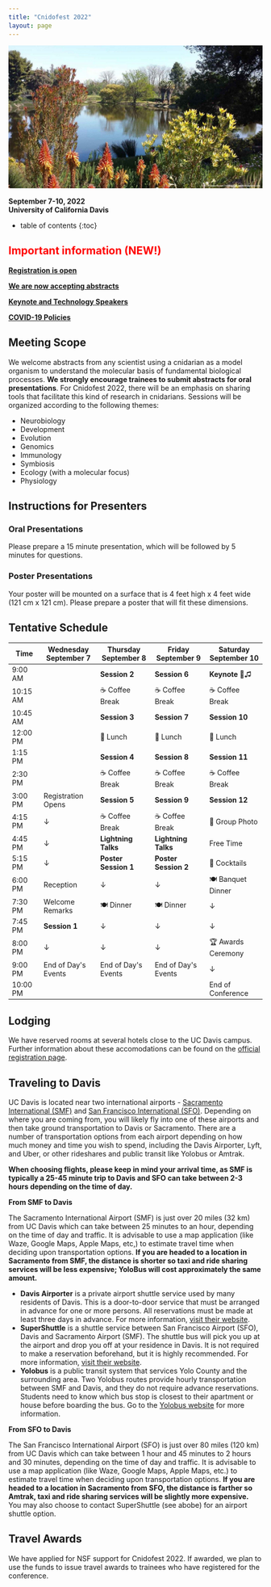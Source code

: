 ```yaml
---
title: "Cnidofest 2022"
layout: page
---
```

<img src="/assets/images/ucdavis-arboretum-1.jpg" alt="UC Davis Arboretum" width=600/>

**September 7-10, 2022**  
**University of California Davis**  

- table of contents
{:toc}

## <span style= "color:red">Important information (NEW!)</span>

**[Registration is open](/cnidofest-2022/registration)**

**[We are now accepting abstracts](/cnidofest-2022/abstract)**

**[Keynote and Technology Speakers](/cnidofest-2022/confirmed-speakers)**

**[COVID-19 Policies](/cnidofest-2022/covid)**




## Meeting Scope

We welcome abstracts from any scientist using a cnidarian as a model organism to understand the molecular basis of fundamental biological processes. **We strongly encourage trainees to submit abstracts for oral presentations**. For Cnidofest 2022, there will be an emphasis on sharing tools that facilitate this kind of research in cnidarians. Sessions will be organized according to the following themes: 

* Neurobiology
* Development
* Evolution
* Genomics
* Immunology
* Symbiosis
* Ecology (with a molecular focus)
* Physiology


## Instructions for Presenters

### Oral Presentations
Please prepare a 15 minute presentation, which will be followed by 5 minutes for questions.

### Poster Presentations
Your poster will be mounted on a surface that is 4 feet high x 4 feet wide (121 cm x 121 cm). Please prepare a poster that will fit these dimensions. 




## Tentative Schedule

| Time     | Wednesday <br> September 7| Thursday<br> September 8| Friday<br> September 9| Saturday<br>September 10|
|----------|----------------------|-----------------------|-----------------------|-----------------------|
| 9:00 AM  |                      | **Session 2**    | **Session 6**  | **Keynote** 🔑♫ |
| 10:15 AM |                      | ☕️ Coffee Break        | ☕️ Coffee Break        | ☕️ Coffee Break        |
| 10:45 AM |                      | **Session 3**    | **Session 7**     | **Session 10**     |
| 12:00 PM |                      | 🥪 Lunch              | 🥪 Lunch               | 🥪 Lunch              |
| 1:15 PM  |                      | **Session 4**  | **Session 8**   | **Session 11**   |
| 2:30 PM  |                      | ☕️ Coffee Break        | ☕️ Coffee Break        | ☕️ Coffee Break        |
| 3:00 PM  | Registration Opens   | **Session 5**  | **Session 9**   | **Session 12**   |
| 4:15 PM  | ↓                     | ☕️ Coffee Break        | ☕️ Coffee Break        | 📸 Group Photo           |
| 4:45 PM  | ↓                     | **Lightning Talks** | **Lightning Talks** | Free Time |
| 5:15 PM  | ↓                     | **Poster Session 1**  | **Poster Session 2**  | 🍹  Cocktails          |
| 6:00 PM  |  Reception           |  ↓                     | ↓                     | 🍽 Banquet Dinner        |
| 7:30 PM  |  Welcome Remarks     | 🍽 Dinner                | 🍽 Dinner                | ↓      |
| 7:45 PM  | **Session 1** | ↓                      |         ↓             | ↓ |
| 8:00 PM  | ↓                          |  ↓                     | ↓                      | 🏆 Awards Ceremony |
| 9:00 PM  | End of Day's Events  | End of Day's Events   |End of Day's Events    |   ↓                   |
|10:00 PM  |                      |                       |                       | End of Conference     |



## Lodging

We have reserved rooms at several hotels close to the UC Davis campus. Further information about these accomodations can be found on the <a href="https://ces-apps.ucdavis.edu/confreg/index.cfm?confid=1201&webid=5869." target="_blank">official registration page</a>.

## Traveling to Davis

UC Davis is located near two international airports - [Sacramento International (SMF)](http://www.sacramento.aero/smf/) and [San Francisco International (SFO)](http://www.flysfo.com/). Depending on where you are coming from, you will likely fly into one of these airports and then take ground transportation to Davis or Sacramento. There are a number of transportation options from each airport depending on how much money and time you wish to spend, including the Davis Airporter, Lyft, and Uber, or other rideshares and public transit like Yolobus or Amtrak.

**When choosing flights, please keep in mind your arrival time, as SMF is typically a 25-45 minute trip to Davis and SFO can take between 2-3 hours depending on the time of day.** 

**From SMF to Davis**

The Sacramento International Airport (SMF) is just over 20 miles (32 km) from UC Davis which can take between 25 minutes to an hour, depending on the time of day and traffic. It is advisable to use a map application (like Waze, Google Maps, Apple Maps, etc,) to estimate travel time when deciding upon transportation options. **If you are headed to a location in Sacramento from SMF, the distance is shorter so taxi and ride sharing services will be less expensive; YoloBus will cost approximately the same amount.** 

- **Davis Airporter** is a private airport shuttle service used by many residents of Davis. This is a door-to-door service that must be arranged in advance for one or more persons. All reservations must be made at least three days in advance. For more information, [visit their website](https://www.davisairporter.com/).
- **SuperShuttle** is a shuttle service between San Francisco Airport (SFO), Davis and Sacramento Airport (SMF). The shuttle bus will pick you up at the airport and drop you off at your residence in Davis. It is not required to make a reservation beforehand, but it is highly recommended. For more information, [visit their website](http://www.supershuttle.com/locations/sanfranciscosfo).
- **Yolobus** is a public transit system that services Yolo County and the surrounding area. Two Yolobus routes provide hourly transportation between SMF and Davis, and they do not require advance reservations. Students need to know which bus stop is closest to their apartment or house before boarding the bus. Go to the [Yolobus website](http://yolobus.com/routes/index.php/42A) for more information.

**From SFO to Davis**

The San Francisco International Airport (SFO) is just over 80 miles (120 km) from UC Davis which can take between 1 hour and 45 minutes to 2 hours and 30 minutes, depending on the time of day and traffic. It is advisable to use a map application (like Waze, Google Maps, Apple Maps, etc.) to estimate travel time when deciding upon transportation options. **If you are headed to a location in Sacramento from SFO, the distance is farther so Amtrak, taxi and ride sharing services will be slightly more expensive.** You may also choose to contact SuperShuttle (see abobe) for an airport shuttle option.


## Travel Awards

We have applied for NSF support for Cnidofest 2022. If awarded, we plan to use the funds to issue travel awards to trainees who have registered for the conference.  



